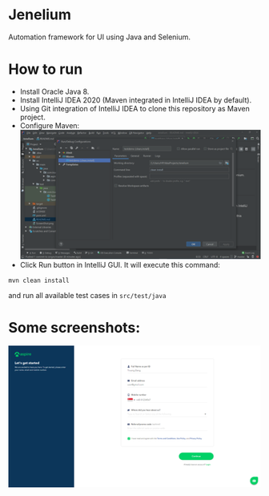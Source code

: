# Jenelium
Automation framework for UI using Java and Selenium.

# How to run
- Install Oracle Java 8.
- Install IntelliJ IDEA 2020 (Maven integrated in IntelliJ IDEA by default).
- Using Git integration of IntelliJ IDEA to clone this repository as Maven project.
- Configure Maven: ![Maven](https://github.com/truongd8593/Jenelium/blob/master/MavenConfigurationIntelliJ.PNG)
- Click Run button in IntelliJ GUI. It will execute this command:
```
mvn clean install
```
and run all available test cases in ```src/test/java```

# Some screenshots:
![Sc1](https://github.com/truongd8593/Jenelium/blob/master/ScreenShot.png)

